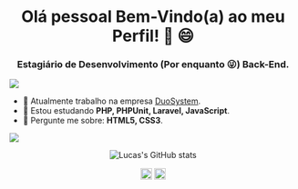 <h1 align="center">Olá pessoal Bem-Vindo(a) ao meu Perfil! 👋 😄</h1>
<h3 align="center">Estagiário de Desenvolvimento (Por enquanto 😜) Back-End.</h3>

![](https://komarev.com/ghpvc/?username=lucas-vinicius27&style=plastic&color=363f5f)

- 🔭 Atualmente trabalho na empresa [DuoSystem](https://www.duosystem.com.br/en/).
- 🌱 Estou estudando **PHP, PHPUnit, Laravel, JavaScript**.
- 💬 Pergunte me sobre: **HTML5, CSS3**.

![](https://hit.yhype.me/github/profile?user_id=66655145)

<p align="center"><img src="https://github-readme-stats.vercel.app/api?username=lucas-vinicius27&count_private=true&show_icons=true&theme=tokyonight" alt="Lucas's GitHub stats"></p>
<p align="center">
<a href="https://www.linkedin.com/in/lucas-vinicius-ferreira-dos-santos-247863186/" target="_blank"><img align="center" src="https://cdn.jsdelivr.net/npm/simple-icons@3.0.1/icons/linkedin.svg" alt="lucasvinicius" height="20" width="20"/></a>
<a href="https://www.instagram.com/lucas_vinicius277/" target="_blank"><img align="center" src="https://cdn.jsdelivr.net/npm/simple-icons@3.0.1/icons/instagram.svg" alt="lucasvinicius" height="20" width="20"/></a>
</p>
<!--
### Hi there 👋
Github stats theme tokyonight, radical, dracula
**Lucas-Vinicius27/lucas-vinicius27** is a ✨ _special_ ✨ repository because its `README.md` (this file) appears on your GitHub profile.

Here are some ideas to get you started:

- 🔭 I’m currently working on ...
- 🌱 I’m currently learning ...
- 👯 I’m looking to collaborate on ...
- 🤔 I’m looking for help with ...
- 💬 Ask me about ...
- 📫 How to reach me: ...
- 😄 Pronouns: ...
- ⚡ Fun fact: ...
-->
